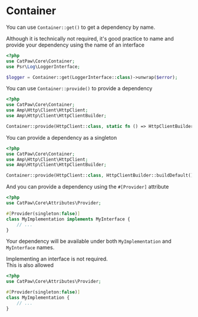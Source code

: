 # Container

You can use `Container::get()` to get a dependency by name.

Although it is technically not required, it's good practice to name and provide your dependency using the name of an interface

```php
<?php
use CatPaw\Core\Container;
use Psr\Log\LoggerInterface;

$logger = Container::get(LoggerInterface::class)->unwrap($error);
```

You can use `Container::provide()` to provide a dependency

```php
<?php
use CatPaw\Core\Container;
use Amp\Http\Client\HttpClient;
use Amp\Http\Client\HttpClientBuilder;

Container::provide(HttpClient::class, static fn () => HttpClientBuilder::buildDefault());
```

You can provide a dependency as a singleton

```php
<?php
use CatPaw\Core\Container;
use Amp\Http\Client\HttpClient;
use Amp\Http\Client\HttpClientBuilder;

Container::provide(HttpClient::class, HttpClientBuilder::buildDefault());
```

And you can provide a dependency using the `#[Provider]` attribute

```php
<?php
use CatPaw\Core\Attributes\Provider;

#[Provider(singleton:false)]
class MyImplementation implements MyInterface {
    // ...
}
```

Your dependency will be available under both `MyImplementation` and `MyInterface` names.

Implementing an interface is not required.\
This is also allowed

```php
<?php
use CatPaw\Core\Attributes\Provider;

#[Provider(singleton:false)]
class MyImplementation {
    // ...
}
```